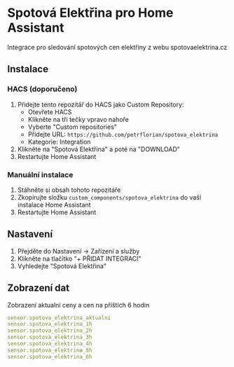 # Spotová Elektřina pro Home Assistant

Integrace pro sledování spotových cen elektřiny z webu spotovaelektrina.cz

## Instalace

### HACS (doporučeno)

1. Přidejte tento repozitář do HACS jako Custom Repository:
   - Otevřete HACS
   - Klikněte na tři tečky vpravo nahoře
   - Vyberte "Custom repositories"
   - Přidejte URL: `https://github.com/petrflorian/spotova_elektrina`
   - Kategorie: Integration
2. Klikněte na "Spotová Elektřina" a poté na "DOWNLOAD"
3. Restartujte Home Assistant

### Manuální instalace

1. Stáhněte si obsah tohoto repozitáře
2. Zkopírujte složku `custom_components/spotova_elektrina` do vaší instalace Home Assistant
3. Restartujte Home Assistant

## Nastavení

1. Přejděte do Nastavení -> Zařízení a služby
2. Klikněte na tlačítko "+ PŘIDAT INTEGRACI"
3. Vyhledejte "Spotová Elektřina"

## Zobrazení dat

Zobrazení aktualní ceny a cen na příštích 6 hodin

```yaml
sensor.spotova_elektrina_aktualni
sensor.spotova_elektrina_1h
sensor.spotova_elektrina_2h
sensor.spotova_elektrina_3h
sensor.spotova_elektrina_4h
sensor.spotova_elektrina_5h
sensor.spotova_elektrina_6h
```
